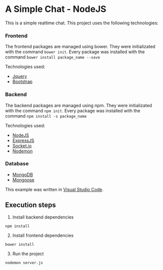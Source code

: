 # A Simple Chat - NodeJS

This is a simple realtime chat. This project uses the following technologies:

### Frontend

The frontend packages are managed using bower. They were initializated with the command `bower init`. Every package was installed with the command `bower install package_name --save`

Technologies used:

- [Jquery](https://jquery.com/)
- [Bootstrap](https://getbootstrap.com/)

### Backend

The backend packages are managed using npm. They were initializated with the command `npm init`. Every package was installed with the command `npm install -s package_name`

Technologies used:

- [NodeJS](https://nodejs.org)
- [ExpressJS](https://expressjs.com/)
- [Socket.io](https://socket.io/)
- [Nodemon](https://nodemon.io/)

### Database
- [MongoDB](https://www.mongodb.com/)
- [Mongoose](https://mongoosejs.com/)

This example was written in [Visual Studio Code](https://code.visualstudio.com/).

## Execution steps

1. Install backend dependencies
```
npm install
```
2. Install frontend dependencies
```
bower install
```
3. Run the project
```
nodemon server.js
```

